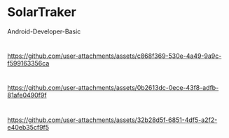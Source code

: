 # SolarTraker
Android-Developer-Basic
#


https://github.com/user-attachments/assets/c868f369-530e-4a49-9a9c-f599163356ca


#


https://github.com/user-attachments/assets/0b2613dc-0ece-43f8-adfb-81afe0490f9f


#

https://github.com/user-attachments/assets/32b28d5f-6851-4df5-a2f2-e40eb35cf9f5

